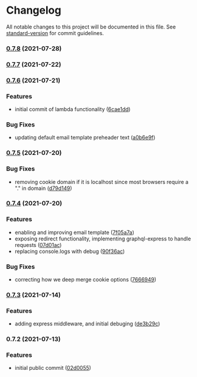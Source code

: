 # Changelog

All notable changes to this project will be documented in this file. See [standard-version](https://github.com/conventional-changelog/standard-version) for commit guidelines.

### [0.7.8](https://github.com/key-lab/blueauth/compare/v0.7.7...v0.7.8) (2021-07-28)

### [0.7.7](https://github.com/key-lab/blueauth/compare/v0.7.6...v0.7.7) (2021-07-22)

### [0.7.6](https://github.com/key-lab/blueauth/compare/v0.7.5...v0.7.6) (2021-07-21)


### Features

* initial commit of lambda functionality ([6cae1dd](https://github.com/key-lab/blueauth/commit/6cae1dde262ae17dd117888ea19034f5d08fe5af))


### Bug Fixes

* updating default email template preheader text ([a0b6e9f](https://github.com/key-lab/blueauth/commit/a0b6e9f3d8048b8d8b398d896aeed93c24203780))

### [0.7.5](https://github.com/key-lab/blueauth/compare/v0.7.4...v0.7.5) (2021-07-20)


### Bug Fixes

* removing cookie domain if it is localhost since most browsers require a "." in domain ([d79d149](https://github.com/key-lab/blueauth/commit/d79d149afe8abec44f13d0b9e5422358819e91a9))

### [0.7.4](https://github.com/key-lab/blueauth/compare/v0.7.3...v0.7.4) (2021-07-20)


### Features

* enabling and improving email template ([7f05a7a](https://github.com/key-lab/blueauth/commit/7f05a7ac04dcd2a1caa819a87052b95f12e88adb))
* exposing redirect functionality, implementing graphql-express to handle requests ([07d01ac](https://github.com/key-lab/blueauth/commit/07d01ac5815e2ce89f590ff181700d82509a8796))
* replacing console.logs with debug ([90f36ac](https://github.com/key-lab/blueauth/commit/90f36ac214b9b2edd4203d51e06f2f4c9810bc67))


### Bug Fixes

* correcting how we deep merge cookie options ([7666949](https://github.com/key-lab/blueauth/commit/7666949ce1f7aa1c3347843fddea3978802255e8))

### [0.7.3](https://github.com/key-lab/blueauth/compare/v0.7.2...v0.7.3) (2021-07-14)


### Features

* adding express middleware, and initial debuging ([de3b29c](https://github.com/key-lab/blueauth/commit/de3b29c66161aafc6c0b80fdab675ccc70e5872b))

### 0.7.2 (2021-07-13)


### Features

* initial public commit ([02d0055](https://github.com/key-lab/blueauth/commit/02d0055843fd10cd0892e62bf8d91e6c7826f0d1))
